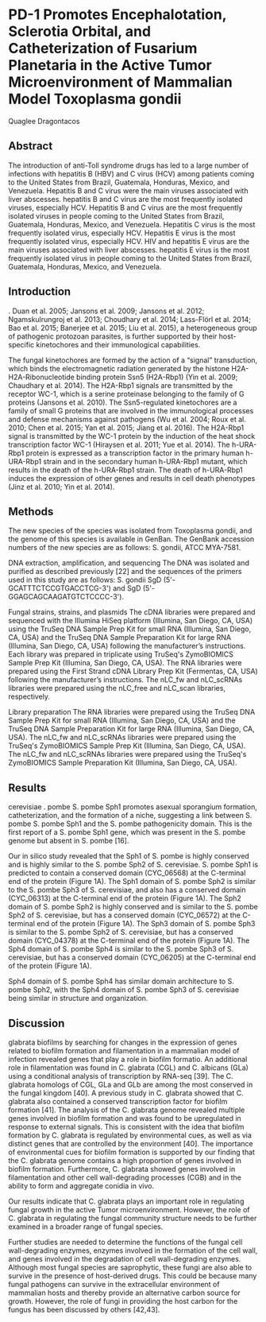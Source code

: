 # PD-1 Promotes Encephalotation, Sclerotia Orbital, and Catheterization of Fusarium Planetaria in the Active Tumor Microenvironment of Mammalian Model Toxoplasma gondii
Quaglee Dragontacos


## Abstract
The introduction of anti-Toll syndrome drugs has led to a large number of infections with hepatitis B (HBV) and C virus (HCV) among patients coming to the United States from Brazil, Guatemala, Honduras, Mexico, and Venezuela. Hepatitis B and C virus were the main viruses associated with liver abscesses. hepatitis B and C virus are the most frequently isolated viruses, especially HCV. Hepatitis B and C virus are the most frequently isolated viruses in people coming to the United States from Brazil, Guatemala, Honduras, Mexico, and Venezuela. Hepatitis C virus is the most frequently isolated virus, especially HCV. Hepatitis E virus is the most frequently isolated virus, especially HCV. HIV and hepatitis E virus are the main viruses associated with liver abscesses. hepatitis E virus is the most frequently isolated virus in people coming to the United States from Brazil, Guatemala, Honduras, Mexico, and Venezuela.


## Introduction
. Duan et al. 2005; Jansons et al. 2009; Jansons et al. 2012; Ngamskulrungroj et al. 2013; Choudhary et al. 2014; Lass-Flörl et al. 2014; Bao et al. 2015; Banerjee et al. 2015; Liu et al. 2015), a heterogeneous group of pathogenic protozoan parasites, is further supported by their host-specific kinetochores and their immunological capabilities.

The fungal kinetochores are formed by the action of a “signal” transduction, which binds the electromagnetic radiation generated by the histone H2A-H2A-Ribonucleotide binding protein Ssn5 (H2A-Rbp1) (Yin et al. 2009; Chaudhary et al. 2014). The H2A-Rbp1 signals are transmitted by the receptor WC-1, which is a serine proteinase belonging to the family of G proteins (Jansons et al. 2010). The Ssn5-regulated kinetochores are a family of small G proteins that are involved in the immunological processes and defense mechanisms against pathogens (Wu et al. 2004; Roux et al. 2010; Chen et al. 2015; Yan et al. 2015; Jiang et al. 2016). The H2A-Rbp1 signal is transmitted by the WC-1 protein by the induction of the heat shock transcription factor WC-1 (Hiraysen et al. 2011; Yue et al. 2014). The h-URA-Rbp1 protein is expressed as a transcription factor in the primary human h-URA-Rbp1 strain and in the secondary human h-URA-Rbp1 mutant, which results in the death of the h-URA-Rbp1 strain. The death of h-URA-Rbp1 induces the expression of other genes and results in cell death phenotypes (Jinz et al. 2010; Yin et al. 2014).


## Methods
The new species of the species was isolated from Toxoplasma gondii, and the genome of this species is available in GenBan. The GenBank accession numbers of the new species are as follows: S. gondii, ATCC MYA-7581.

DNA extraction, amplification, and sequencing
The DNA was isolated and purified as described previously [22] and the sequences of the primers used in this study are as follows: S. gondii SgD (5'-GCATTTCTCCGTGACCTCG-3') and SgD (5'-GGAGCAGCAAGATGTCTCCCC-3').

Fungal strains, strains, and plasmids
The cDNA libraries were prepared and sequenced with the Illumina HiSeq platform (Illumina, San Diego, CA, USA) using the TruSeq DNA Sample Prep Kit for small RNA (Illumina, San Diego, CA, USA) and the TruSeq DNA Sample Preparation Kit for large RNA (Illumina, San Diego, CA, USA) following the manufacturer’s instructions. Each library was prepared in triplicate using TruSeq's ZymoBIOMICS Sample Prep Kit (Illumina, San Diego, CA, USA). The RNA libraries were prepared using the First Strand cDNA Library Prep Kit (Fermentas, CA, USA) following the manufacturer’s instructions. The nLC_fw and nLC_scRNAs libraries were prepared using the nLC_free and nLC_scan libraries, respectively.

Library preparation
The RNA libraries were prepared using the TruSeq DNA Sample Prep Kit for small RNA (Illumina, San Diego, CA, USA) and the TruSeq DNA Sample Preparation Kit for large RNA (Illumina, San Diego, CA, USA). The nLC_fw and nLC_scRNAs libraries were prepared using the TruSeq's ZymoBIOMICS Sample Prep Kit (Illumina, San Diego, CA, USA). The nLC_fw and nLC_scRNAs libraries were prepared using the TruSeq's ZymoBIOMICS Sample Preparation Kit (Illumina, San Diego, CA, USA).


## Results
cerevisiae . pombe S. pombe Sph1 promotes asexual sporangium formation, catheterization, and the formation of a niche, suggesting a link between S. pombe S. pombe Sph1 and the S. pombe pathogenicity domain. This is the first report of a S. pombe Sph1 gene, which was present in the S. pombe genome but absent in S. pombe [16].

Our in silico study revealed that the Sph1 of S. pombe is highly conserved and is highly similar to the S. pombe Sph2 of S. cerevisiae. S. pombe Sph1 is predicted to contain a conserved domain (CYC_06568) at the C-terminal end of the protein (Figure 1A). The Sph1 domain of S. pombe Sph2 is similar to the S. pombe Sph3 of S. cerevisiae, and also has a conserved domain (CYC_06313) at the C-terminal end of the protein (Figure 1A). The Sph2 domain of S. pombe Sph2 is highly conserved and is similar to the S. pombe Sph2 of S. cerevisiae, but has a conserved domain (CYC_06572) at the C-terminal end of the protein (Figure 1A). The Sph3 domain of S. pombe Sph3 is similar to the S. pombe Sph2 of S. cerevisiae, but has a conserved domain (CYC_04378) at the C-terminal end of the protein (Figure 1A). The Sph4 domain of S. pombe Sph4 is similar to the S. pombe Sph3 of S. cerevisiae, but has a conserved domain (CYC_06205) at the C-terminal end of the protein (Figure 1A).

Sph4 domain of S. pombe Sph4 has similar domain architecture to S. pombe Sph2, with the Sph4 domain of S. pombe Sph3 of S. cerevisiae being similar in structure and organization.


## Discussion
glabrata biofilms by searching for changes in the expression of genes related to biofilm formation and filamentation in a mammalian model of infection revealed genes that play a role in biofilm formatio. An additional role in filamentation was found in C. glabrata (CGL) and C. albicans (GLa) using a conditional analysis of transcription by RNA-seq [39]. The C. glabrata homologs of CGL, GLa and GLb are among the most conserved in the fungal kingdom [40]. A previous study in C. glabrata showed that C. glabrata also contained a conserved transcription factor for biofilm formation [41]. The analysis of the C. glabrata genome revealed multiple genes involved in biofilm formation and was found to be upregulated in response to external signals. This is consistent with the idea that biofilm formation by C. glabrata is regulated by environmental cues, as well as via distinct genes that are controlled by the environment [40]. The importance of environmental cues for biofilm formation is supported by our finding that the C. glabrata genome contains a high proportion of genes involved in biofilm formation. Furthermore, C. glabrata showed genes involved in filamentation and other cell wall-degrading processes (CGB) and in the ability to form and aggregate conidia in vivo.

Our results indicate that C. glabrata plays an important role in regulating fungal growth in the active Tumor microenvironment. However, the role of C. glabrata in regulating the fungal community structure needs to be further examined in a broader range of fungal species.

Further studies are needed to determine the functions of the fungal cell wall-degrading enzymes, enzymes involved in the formation of the cell wall, and genes involved in the degradation of cell wall-degrading enzymes. Although most fungal species are saprophytic, these fungi are also able to survive in the presence of host-derived drugs. This could be because many fungal pathogens can survive in the extracellular environment of mammalian hosts and thereby provide an alternative carbon source for growth. However, the role of fungi in providing the host carbon for the fungus has been discussed by others [42,43].
